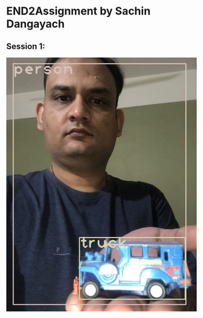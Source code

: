 # END2Assignment by Sachin Dangayach

## Session 1:
![Background & Very Basics](https://github.com/SachinDangayach/TSAI_EVA5/blob/master/session13/session13_A/IMG_0013_BB.jpg)
